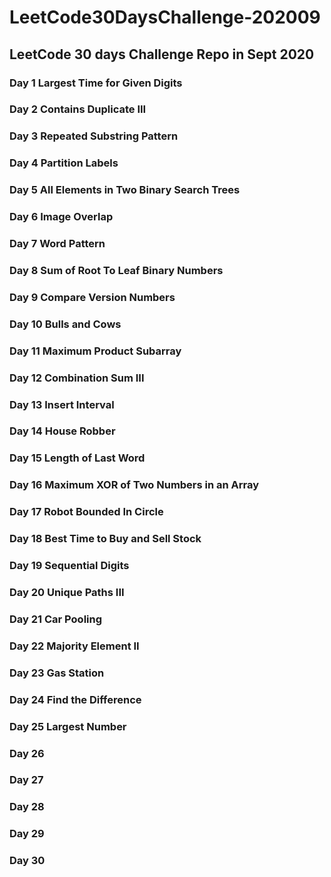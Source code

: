 # LeetCode30DaysChallenge-202009
## LeetCode 30 days Challenge Repo in Sept 2020
### Day 1 Largest Time for Given Digits
### Day 2 Contains Duplicate III
### Day 3 Repeated Substring Pattern
### Day 4 Partition Labels
### Day 5 All Elements in Two Binary Search Trees
### Day 6 Image Overlap
### Day 7 Word Pattern
### Day 8 Sum of Root To Leaf Binary Numbers 
### Day 9 Compare Version Numbers
### Day 10 Bulls and Cows
### Day 11 Maximum Product Subarray
### Day 12 Combination Sum III
### Day 13 Insert Interval
### Day 14 House Robber
### Day 15 Length of Last Word
### Day 16 Maximum XOR of Two Numbers in an Array
### Day 17 Robot Bounded In Circle
### Day 18 Best Time to Buy and Sell Stock
### Day 19 Sequential Digits
### Day 20 Unique Paths III
### Day 21 Car Pooling
### Day 22 Majority Element II
### Day 23 Gas Station
### Day 24 Find the Difference
### Day 25 Largest Number
### Day 26
### Day 27
### Day 28
### Day 29
### Day 30
